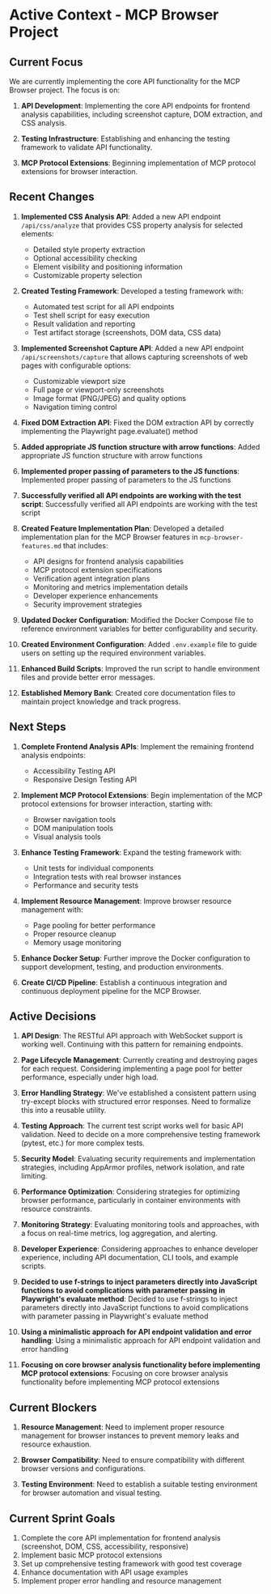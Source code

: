 # Active Context - MCP Browser Project

## Current Focus

We are currently implementing the core API functionality for the MCP Browser project. The focus is on:

1. **API Development**: Implementing the core API endpoints for frontend analysis capabilities, including screenshot capture, DOM extraction, and CSS analysis.

2. **Testing Infrastructure**: Establishing and enhancing the testing framework to validate API functionality.

3. **MCP Protocol Extensions**: Beginning implementation of MCP protocol extensions for browser interaction.

## Recent Changes

1. **Implemented CSS Analysis API**: Added a new API endpoint `/api/css/analyze` that provides CSS property analysis for selected elements:
   - Detailed style property extraction
   - Optional accessibility checking
   - Element visibility and positioning information
   - Customizable property selection

2. **Created Testing Framework**: Developed a testing framework with:
   - Automated test script for all API endpoints
   - Test shell script for easy execution
   - Result validation and reporting
   - Test artifact storage (screenshots, DOM data, CSS data)

3. **Implemented Screenshot Capture API**: Added a new API endpoint `/api/screenshots/capture` that allows capturing screenshots of web pages with configurable options:
   - Customizable viewport size
   - Full page or viewport-only screenshots
   - Image format (PNG/JPEG) and quality options
   - Navigation timing control

4. **Fixed DOM Extraction API**: Fixed the DOM extraction API by correctly implementing the Playwright page.evaluate() method
5. **Added appropriate JS function structure with arrow functions**: Added appropriate JS function structure with arrow functions
6. **Implemented proper passing of parameters to the JS functions**: Implemented proper passing of parameters to the JS functions
7. **Successfully verified all API endpoints are working with the test script**: Successfully verified all API endpoints are working with the test script

8. **Created Feature Implementation Plan**: Developed a detailed implementation plan for the MCP Browser features in `mcp-browser-features.md` that includes:
   - API designs for frontend analysis capabilities
   - MCP protocol extension specifications
   - Verification agent integration plans
   - Monitoring and metrics implementation details
   - Developer experience enhancements
   - Security improvement strategies

9. **Updated Docker Configuration**: Modified the Docker Compose file to reference environment variables for better configurability and security.

10. **Created Environment Configuration**: Added `.env.example` file to guide users on setting up the required environment variables.

11. **Enhanced Build Scripts**: Improved the run script to handle environment files and provide better error messages.

12. **Established Memory Bank**: Created core documentation files to maintain project knowledge and track progress.

## Next Steps

1. **Complete Frontend Analysis APIs**: Implement the remaining frontend analysis endpoints:
   - Accessibility Testing API
   - Responsive Design Testing API

2. **Implement MCP Protocol Extensions**: Begin implementation of the MCP protocol extensions for browser interaction, starting with:
   - Browser navigation tools
   - DOM manipulation tools
   - Visual analysis tools

3. **Enhance Testing Framework**: Expand the testing framework with:
   - Unit tests for individual components
   - Integration tests with real browser instances
   - Performance and security tests

4. **Implement Resource Management**: Improve browser resource management with:
   - Page pooling for better performance
   - Proper resource cleanup
   - Memory usage monitoring

5. **Enhance Docker Setup**: Further improve the Docker configuration to support development, testing, and production environments.

6. **Create CI/CD Pipeline**: Establish a continuous integration and continuous deployment pipeline for the MCP Browser.

## Active Decisions

1. **API Design**: The RESTful API approach with WebSocket support is working well. Continuing with this pattern for remaining endpoints.

2. **Page Lifecycle Management**: Currently creating and destroying pages for each request. Considering implementing a page pool for better performance, especially under high load.

3. **Error Handling Strategy**: We've established a consistent pattern using try-except blocks with structured error responses. Need to formalize this into a reusable utility.

4. **Testing Approach**: The current test script works well for basic API validation. Need to decide on a more comprehensive testing framework (pytest, etc.) for more complex tests.

5. **Security Model**: Evaluating security requirements and implementation strategies, including AppArmor profiles, network isolation, and rate limiting.

6. **Performance Optimization**: Considering strategies for optimizing browser performance, particularly in container environments with resource constraints.

7. **Monitoring Strategy**: Evaluating monitoring tools and approaches, with a focus on real-time metrics, log aggregation, and alerting.

8. **Developer Experience**: Considering approaches to enhance developer experience, including API documentation, CLI tools, and example scripts.

9. **Decided to use f-strings to inject parameters directly into JavaScript functions to avoid complications with parameter passing in Playwright's evaluate method**: Decided to use f-strings to inject parameters directly into JavaScript functions to avoid complications with parameter passing in Playwright's evaluate method
10. **Using a minimalistic approach for API endpoint validation and error handling**: Using a minimalistic approach for API endpoint validation and error handling
11. **Focusing on core browser analysis functionality before implementing MCP protocol extensions**: Focusing on core browser analysis functionality before implementing MCP protocol extensions

## Current Blockers

1. **Resource Management**: Need to implement proper resource management for browser instances to prevent memory leaks and resource exhaustion.

2. **Browser Compatibility**: Need to ensure compatibility with different browser versions and configurations.

3. **Testing Environment**: Need to establish a suitable testing environment for browser automation and visual testing.

## Current Sprint Goals

1. Complete the core API implementation for frontend analysis (screenshot, DOM, CSS, accessibility, responsive)
2. Implement basic MCP protocol extensions
3. Set up comprehensive testing framework with good test coverage
4. Enhance documentation with API usage examples
5. Implement proper error handling and resource management 
